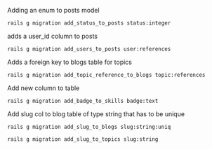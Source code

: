 
Adding an enum to posts model

```rails g migration add_status_to_posts status:integer```

adds a user_id column to posts 

```rails g migration add_users_to_posts user:references```


Adds a foreign key to blogs table for topics

```rails g migration add_topic_reference_to_blogs topic:references```

Add new column to table

```rails g migration add_badge_to_skills badge:text```

Add slug col to blog table of type string that has to be unique

```rails g migration add_slug_to_blogs slug:string:uniq```

```rails g migration add_slug_to_topics slug:string```

